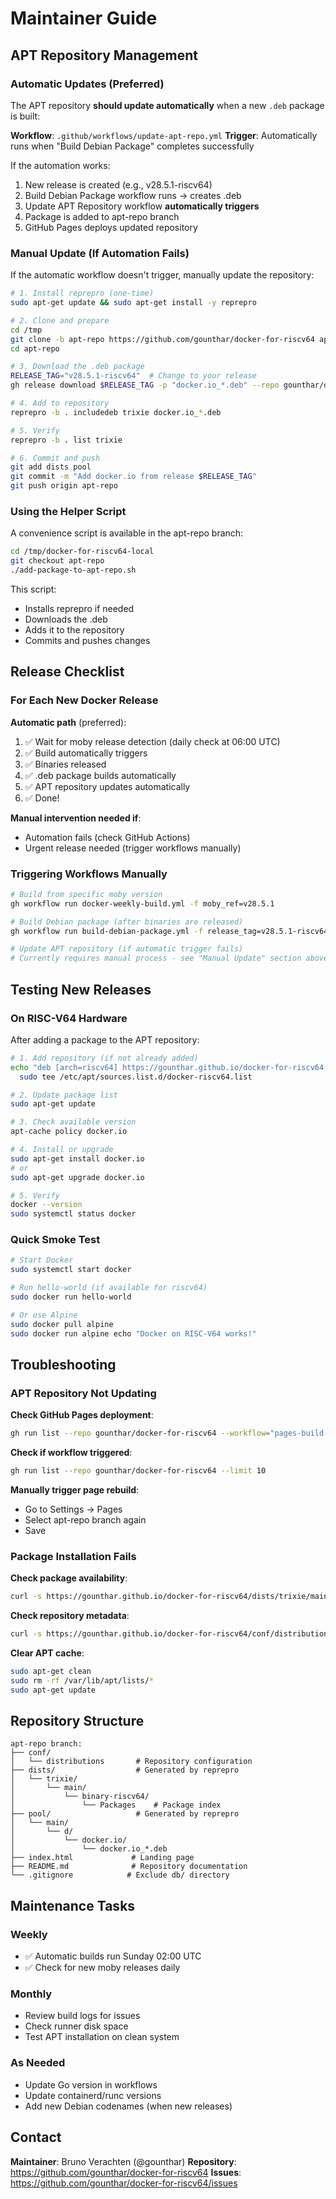 # Maintainer Guide

## APT Repository Management

### Automatic Updates (Preferred)

The APT repository **should update automatically** when a new `.deb` package is built:

**Workflow**: `.github/workflows/update-apt-repo.yml`
**Trigger**: Automatically runs when "Build Debian Package" completes successfully

If the automation works:
1. New release is created (e.g., v28.5.1-riscv64)
2. Build Debian Package workflow runs → creates .deb
3. Update APT Repository workflow **automatically triggers**
4. Package is added to apt-repo branch
5. GitHub Pages deploys updated repository

### Manual Update (If Automation Fails)

If the automatic workflow doesn't trigger, manually update the repository:

```bash
# 1. Install reprepro (one-time)
sudo apt-get update && sudo apt-get install -y reprepro

# 2. Clone and prepare
cd /tmp
git clone -b apt-repo https://github.com/gounthar/docker-for-riscv64 apt-repo
cd apt-repo

# 3. Download the .deb package
RELEASE_TAG="v28.5.1-riscv64"  # Change to your release
gh release download $RELEASE_TAG -p "docker.io_*.deb" --repo gounthar/docker-for-riscv64

# 4. Add to repository
reprepro -b . includedeb trixie docker.io_*.deb

# 5. Verify
reprepro -b . list trixie

# 6. Commit and push
git add dists pool
git commit -m "Add docker.io from release $RELEASE_TAG"
git push origin apt-repo
```

### Using the Helper Script

A convenience script is available in the apt-repo branch:

```bash
cd /tmp/docker-for-riscv64-local
git checkout apt-repo
./add-package-to-apt-repo.sh
```

This script:
- Installs reprepro if needed
- Downloads the .deb
- Adds it to the repository
- Commits and pushes changes

## Release Checklist

### For Each New Docker Release

**Automatic path** (preferred):
1. ✅ Wait for moby release detection (daily check at 06:00 UTC)
2. ✅ Build automatically triggers
3. ✅ Binaries released
4. ✅ .deb package builds automatically
5. ✅ APT repository updates automatically
6. ✅ Done!

**Manual intervention needed if**:
- Automation fails (check GitHub Actions)
- Urgent release needed (trigger workflows manually)

### Triggering Workflows Manually

```bash
# Build from specific moby version
gh workflow run docker-weekly-build.yml -f moby_ref=v28.5.1

# Build Debian package (after binaries are released)
gh workflow run build-debian-package.yml -f release_tag=v28.5.1-riscv64

# Update APT repository (if automatic trigger fails)
# Currently requires manual process - see "Manual Update" section above
```

## Testing New Releases

### On RISC-V64 Hardware

After adding a package to the APT repository:

```bash
# 1. Add repository (if not already added)
echo "deb [arch=riscv64] https://gounthar.github.io/docker-for-riscv64 trixie main" | \
  sudo tee /etc/apt/sources.list.d/docker-riscv64.list

# 2. Update package list
sudo apt-get update

# 3. Check available version
apt-cache policy docker.io

# 4. Install or upgrade
sudo apt-get install docker.io
# or
sudo apt-get upgrade docker.io

# 5. Verify
docker --version
sudo systemctl status docker
```

### Quick Smoke Test

```bash
# Start Docker
sudo systemctl start docker

# Run hello-world (if available for riscv64)
sudo docker run hello-world

# Or use Alpine
sudo docker pull alpine
sudo docker run alpine echo "Docker on RISC-V64 works!"
```

## Troubleshooting

### APT Repository Not Updating

**Check GitHub Pages deployment**:
```bash
gh run list --repo gounthar/docker-for-riscv64 --workflow="pages-build-deployment"
```

**Check if workflow triggered**:
```bash
gh run list --repo gounthar/docker-for-riscv64 --limit 10
```

**Manually trigger page rebuild**:
- Go to Settings → Pages
- Select apt-repo branch again
- Save

### Package Installation Fails

**Check package availability**:
```bash
curl -s https://gounthar.github.io/docker-for-riscv64/dists/trixie/main/binary-riscv64/Packages
```

**Check repository metadata**:
```bash
curl -s https://gounthar.github.io/docker-for-riscv64/conf/distributions
```

**Clear APT cache**:
```bash
sudo apt-get clean
sudo rm -rf /var/lib/apt/lists/*
sudo apt-get update
```

## Repository Structure

```
apt-repo branch:
├── conf/
│   └── distributions       # Repository configuration
├── dists/                  # Generated by reprepro
│   └── trixie/
│       └── main/
│           └── binary-riscv64/
│               └── Packages    # Package index
├── pool/                   # Generated by reprepro
│   └── main/
│       └── d/
│           └── docker.io/
│               └── docker.io_*.deb
├── index.html             # Landing page
├── README.md              # Repository documentation
└── .gitignore            # Exclude db/ directory
```

## Maintenance Tasks

### Weekly
- ✅ Automatic builds run Sunday 02:00 UTC
- ✅ Check for new moby releases daily

### Monthly
- Review build logs for issues
- Check runner disk space
- Test APT installation on clean system

### As Needed
- Update Go version in workflows
- Update containerd/runc versions
- Add new Debian codenames (when new releases)

## Contact

**Maintainer**: Bruno Verachten (@gounthar)
**Repository**: https://github.com/gounthar/docker-for-riscv64
**Issues**: https://github.com/gounthar/docker-for-riscv64/issues
